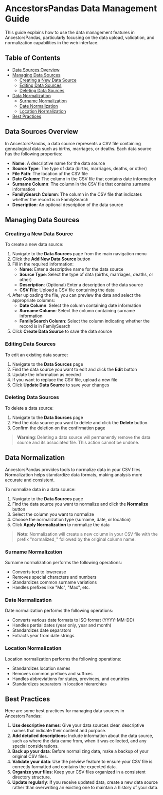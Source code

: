 # AncestorsPandas Data Management Guide

This guide explains how to use the data management features in AncestorsPandas, particularly focusing on the data upload, validation, and normalization capabilities in the web interface.

## Table of Contents
- [Data Sources Overview](#data-sources-overview)
- [Managing Data Sources](#managing-data-sources)
  - [Creating a New Data Source](#creating-a-new-data-source)
  - [Editing Data Sources](#editing-data-sources)
  - [Deleting Data Sources](#deleting-data-sources)
- [Data Normalization](#data-normalization)
  - [Surname Normalization](#surname-normalization)
  - [Date Normalization](#date-normalization)
  - [Location Normalization](#location-normalization)
- [Best Practices](#best-practices)

## Data Sources Overview

In AncestorsPandas, a data source represents a CSV file containing genealogical data such as births, marriages, or deaths. Each data source has the following properties:

- **Name**: A descriptive name for the data source
- **Source Type**: The type of data (births, marriages, deaths, or other)
- **File Path**: The location of the CSV file
- **Date Column**: The column in the CSV file that contains date information
- **Surname Column**: The column in the CSV file that contains surname information
- **FamilySearch Column**: The column in the CSV file that indicates whether the record is in FamilySearch
- **Description**: An optional description of the data source

## Managing Data Sources

### Creating a New Data Source

To create a new data source:

1. Navigate to the **Data Sources** page from the main navigation menu
2. Click the **Add New Data Source** button
3. Fill in the required information:
   - **Name**: Enter a descriptive name for the data source
   - **Source Type**: Select the type of data (births, marriages, deaths, or other)
   - **Description**: (Optional) Enter a description of the data source
   - **CSV File**: Upload a CSV file containing the data
4. After uploading the file, you can preview the data and select the appropriate columns:
   - **Date Column**: Select the column containing date information
   - **Surname Column**: Select the column containing surname information
   - **FamilySearch Column**: Select the column indicating whether the record is in FamilySearch
5. Click **Create Data Source** to save the data source

### Editing Data Sources

To edit an existing data source:

1. Navigate to the **Data Sources** page
2. Find the data source you want to edit and click the **Edit** button
3. Update the information as needed
4. If you want to replace the CSV file, upload a new file
5. Click **Update Data Source** to save your changes

### Deleting Data Sources

To delete a data source:

1. Navigate to the **Data Sources** page
2. Find the data source you want to delete and click the **Delete** button
3. Confirm the deletion on the confirmation page

> **Warning**: Deleting a data source will permanently remove the data source and its associated file. This action cannot be undone.

## Data Normalization

AncestorsPandas provides tools to normalize data in your CSV files. Normalization helps standardize data formats, making analysis more accurate and consistent.

To normalize data in a data source:

1. Navigate to the **Data Sources** page
2. Find the data source you want to normalize and click the **Normalize** button
3. Select the column you want to normalize
4. Choose the normalization type (surname, date, or location)
5. Click **Apply Normalization** to normalize the data

> **Note**: Normalization will create a new column in your CSV file with the prefix "normalized_" followed by the original column name.

### Surname Normalization

Surname normalization performs the following operations:

- Converts text to lowercase
- Removes special characters and numbers
- Standardizes common surname variations
- Handles prefixes like "Mc", "Mac", etc.

### Date Normalization

Date normalization performs the following operations:

- Converts various date formats to ISO format (YYYY-MM-DD)
- Handles partial dates (year only, year and month)
- Standardizes date separators
- Extracts year from date strings

### Location Normalization

Location normalization performs the following operations:

- Standardizes location names
- Removes common prefixes and suffixes
- Handles abbreviations for states, provinces, and countries
- Standardizes separators in location hierarchies

## Best Practices

Here are some best practices for managing data sources in AncestorsPandas:

1. **Use descriptive names**: Give your data sources clear, descriptive names that indicate their content and purpose.
2. **Add detailed descriptions**: Include information about the data source, such as where the data came from, when it was collected, and any special considerations.
3. **Back up your data**: Before normalizing data, make a backup of your original CSV files.
4. **Validate your data**: Use the preview feature to ensure your CSV file is correctly formatted and contains the expected data.
5. **Organize your files**: Keep your CSV files organized in a consistent directory structure.
6. **Update regularly**: If you receive updated data, create a new data source rather than overwriting an existing one to maintain a history of your data.